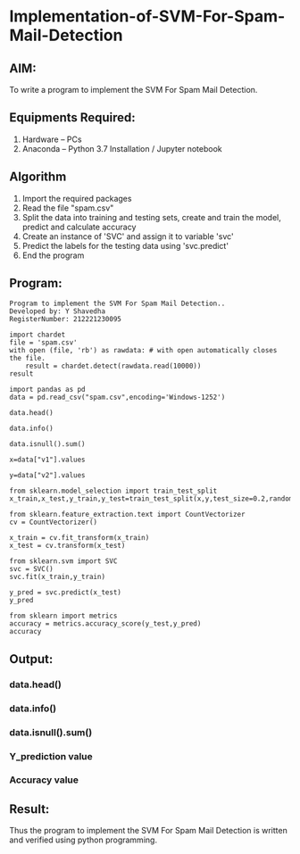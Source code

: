 # Implementation-of-SVM-For-Spam-Mail-Detection

## AIM:
To write a program to implement the SVM For Spam Mail Detection.

## Equipments Required:
1. Hardware – PCs
2. Anaconda – Python 3.7 Installation / Jupyter notebook

## Algorithm
1. Import the required packages
2. Read the file "spam.csv"
3. Split the data into training and testing sets, create and train the model, predict and calculate accuracy
4. Create an instance of 'SVC' and assign it to variable 'svc'
5. Predict the labels for the testing data using 'svc.predict'
6. End the program

## Program:
```
Program to implement the SVM For Spam Mail Detection..
Developed by: Y Shavedha
RegisterNumber: 212221230095 
```
```
import chardet
file = 'spam.csv'
with open (file, 'rb') as rawdata: # with open automatically closes the file.
    result = chardet.detect(rawdata.read(10000))
result

import pandas as pd
data = pd.read_csv("spam.csv",encoding='Windows-1252')

data.head()

data.info()

data.isnull().sum()

x=data["v1"].values

y=data["v2"].values

from sklearn.model_selection import train_test_split
x_train,x_test,y_train,y_test=train_test_split(x,y,test_size=0.2,random_state=0)

from sklearn.feature_extraction.text import CountVectorizer
cv = CountVectorizer()

x_train = cv.fit_transform(x_train)
x_test = cv.transform(x_test)

from sklearn.svm import SVC
svc = SVC()
svc.fit(x_train,y_train)

y_pred = svc.predict(x_test)
y_pred

from sklearn import metrics
accuracy = metrics.accuracy_score(y_test,y_pred)
accuracy
```

## Output:


### data.head()
### data.info()
### data.isnull().sum()
### Y_prediction value
### Accuracy value


## Result:
Thus the program to implement the SVM For Spam Mail Detection is written and verified using python programming.
